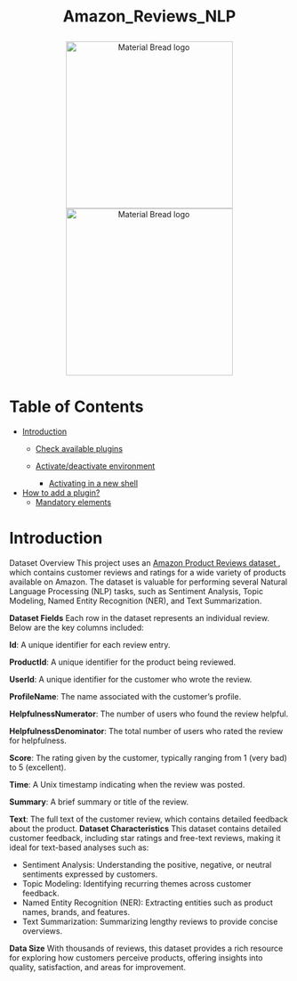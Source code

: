 #                                               <p align="center">          **Amazon_Reviews_NLP** </p>
<p align="center">
    <img width="300" src="https://www.jumpfly.com/wp-content/uploads/2019/12/20200108-Feedback-vs-Reviews-400-1.jpg" alt="Material Bread logo">
    <img width="300" src="https://f5b623aa.rocketcdn.me/wp-content/uploads/elementor/thumbs/Blog-What-is-NLP-qmegp3gdnsk73a8yfi8z7ykrienrq8aern3obp2xfk.jpg" alt="Material Bread logo">
</p>


Table of Contents
=================
  * [Introduction](#Introduction)
    * [Check available plugins](#check-available-plugins)

    * [Activate/deactivate environment](#activatedeactivate-environment)
      * [Activating in a new shell](#activating-in-a-new-shell)
  * [How to add a plugin?](#how-to-add-a-plugin)
    * [Mandatory elements](#mandatory-elements)

# Introduction
Dataset Overview
This project uses an [Amazon Product Reviews dataset ](https://www.kaggle.com/datasets/arhamrumi/amazon-product-reviews/data), which contains customer reviews and ratings for a wide variety of products available on Amazon. The dataset is valuable for performing several Natural Language Processing (NLP) tasks, such as Sentiment Analysis, Topic Modeling, Named Entity Recognition (NER), and Text Summarization.

**Dataset Fields**
Each row in the dataset represents an individual review. Below are the key columns included:

**Id**: A unique identifier for each review entry.

**ProductId**: A unique identifier for the product being reviewed.

**UserId**: A unique identifier for the customer who wrote the review.

**ProfileName**: The name associated with the customer’s profile.

**HelpfulnessNumerator**: The number of users who found the review helpful.

**HelpfulnessDenominator**: The total number of users who rated the review for helpfulness.

**Score**: The rating given by the customer, typically ranging from 1 (very bad) to 5 (excellent).

**Time**: A Unix timestamp indicating when the review was posted.

**Summary**: A brief summary or title of the review.

**Text**: The full text of the customer review, which contains detailed feedback about the product.
**Dataset Characteristics**
This dataset contains detailed customer feedback, including star ratings and free-text reviews, making it ideal for text-based analyses such as:

- Sentiment Analysis: Understanding the positive, negative, or neutral sentiments expressed by customers.
- Topic Modeling: Identifying recurring themes across customer feedback.
- Named Entity Recognition (NER): Extracting entities such as product names, brands, and features.
- Text Summarization: Summarizing lengthy reviews to provide concise overviews.

**Data Size**
With thousands of reviews, this dataset provides a rich resource for exploring how customers perceive products, offering insights into quality, satisfaction, and areas for improvement.
